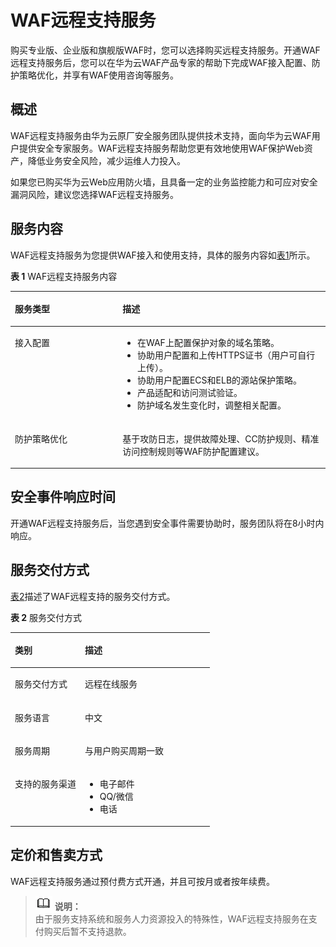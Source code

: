 # WAF远程支持服务<a name="waf_01_0112"></a>

购买专业版、企业版和旗舰版WAF时，您可以选择购买远程支持服务。开通WAF远程支持服务后，您可以在华为云WAF产品专家的帮助下完成WAF接入配置、防护策略优化，并享有WAF使用咨询等服务。

## 概述<a name="zh-cn_topic_0177192603_section1835024171611"></a>

WAF远程支持服务由华为云原厂安全服务团队提供技术支持，面向华为云WAF用户提供安全专家服务。WAF远程支持服务帮助您更有效地使用WAF保护Web资产，降低业务安全风险，减少运维人力投入。

如果您已购买华为云Web应用防火墙，且具备一定的业务监控能力和可应对安全漏洞风险，建议您选择WAF远程支持服务。

## 服务内容<a name="zh-cn_topic_0177192603_section147009144181"></a>

WAF远程支持服务为您提供WAF接入和使用支持，具体的服务内容如[表1](#zh-cn_topic_0177192603_table1159014811189)所示。

**表 1**  WAF远程支持服务内容

<a name="zh-cn_topic_0177192603_table1159014811189"></a>
<table><thead align="left"><tr id="zh-cn_topic_0177192603_row16590154891811"><th class="cellrowborder" valign="top" width="34.160000000000004%" id="mcps1.2.3.1.1"><p id="zh-cn_topic_0177192603_p1159074820184"><a name="zh-cn_topic_0177192603_p1159074820184"></a><a name="zh-cn_topic_0177192603_p1159074820184"></a>服务类型</p>
</th>
<th class="cellrowborder" valign="top" width="65.84%" id="mcps1.2.3.1.2"><p id="zh-cn_topic_0177192603_p1459017487187"><a name="zh-cn_topic_0177192603_p1459017487187"></a><a name="zh-cn_topic_0177192603_p1459017487187"></a>描述</p>
</th>
</tr>
</thead>
<tbody><tr id="zh-cn_topic_0177192603_row959024817185"><td class="cellrowborder" valign="top" width="34.160000000000004%" headers="mcps1.2.3.1.1 "><p id="zh-cn_topic_0177192603_p424719239191"><a name="zh-cn_topic_0177192603_p424719239191"></a><a name="zh-cn_topic_0177192603_p424719239191"></a>接入配置</p>
</td>
<td class="cellrowborder" valign="top" width="65.84%" headers="mcps1.2.3.1.2 "><a name="zh-cn_topic_0177192603_ul359718589197"></a><a name="zh-cn_topic_0177192603_ul359718589197"></a><ul id="zh-cn_topic_0177192603_ul359718589197"><li>在WAF上配置保护对象的域名策略。</li><li>协助用户配置和上传HTTPS证书（用户可自行上传）。</li><li>协助用户配置ECS和ELB的源站保护策略。</li><li>产品适配和访问测试验证。</li><li>防护域名发生变化时，调整相关配置。</li></ul>
</td>
</tr>
<tr id="zh-cn_topic_0177192603_row185901848101810"><td class="cellrowborder" valign="top" width="34.160000000000004%" headers="mcps1.2.3.1.1 "><p id="zh-cn_topic_0177192603_p132477237195"><a name="zh-cn_topic_0177192603_p132477237195"></a><a name="zh-cn_topic_0177192603_p132477237195"></a>防护策略优化</p>
</td>
<td class="cellrowborder" valign="top" width="65.84%" headers="mcps1.2.3.1.2 "><p id="zh-cn_topic_0177192603_p182471223161918"><a name="zh-cn_topic_0177192603_p182471223161918"></a><a name="zh-cn_topic_0177192603_p182471223161918"></a>基于攻防日志，提供故障处理、CC防护规则、精准访问控制规则等WAF防护配置建议。</p>
</td>
</tr>
</tbody>
</table>

## 安全事件响应时间<a name="zh-cn_topic_0177192603_section11306163810255"></a>

开通WAF远程支持服务后，当您遇到安全事件需要协助时，服务团队将在8小时内响应。

## 服务交付方式<a name="zh-cn_topic_0177192603_section1428191852612"></a>

[表2](#zh-cn_topic_0177192603_table6788811142710)描述了WAF远程支持的服务交付方式。

**表 2**  服务交付方式

<a name="zh-cn_topic_0177192603_table6788811142710"></a>
<table><thead align="left"><tr id="zh-cn_topic_0177192603_row878810112270"><th class="cellrowborder" valign="top" width="35.099999999999994%" id="mcps1.2.3.1.1"><p id="zh-cn_topic_0177192603_p7788181192715"><a name="zh-cn_topic_0177192603_p7788181192715"></a><a name="zh-cn_topic_0177192603_p7788181192715"></a>类别</p>
</th>
<th class="cellrowborder" valign="top" width="64.9%" id="mcps1.2.3.1.2"><p id="zh-cn_topic_0177192603_p1178931132718"><a name="zh-cn_topic_0177192603_p1178931132718"></a><a name="zh-cn_topic_0177192603_p1178931132718"></a>描述</p>
</th>
</tr>
</thead>
<tbody><tr id="zh-cn_topic_0177192603_row20789141118276"><td class="cellrowborder" valign="top" width="35.099999999999994%" headers="mcps1.2.3.1.1 "><p id="zh-cn_topic_0177192603_p229684518275"><a name="zh-cn_topic_0177192603_p229684518275"></a><a name="zh-cn_topic_0177192603_p229684518275"></a>服务交付方式</p>
</td>
<td class="cellrowborder" valign="top" width="64.9%" headers="mcps1.2.3.1.2 "><p id="zh-cn_topic_0177192603_p4296245112720"><a name="zh-cn_topic_0177192603_p4296245112720"></a><a name="zh-cn_topic_0177192603_p4296245112720"></a>远程在线服务</p>
</td>
</tr>
<tr id="zh-cn_topic_0177192603_row147891311112711"><td class="cellrowborder" valign="top" width="35.099999999999994%" headers="mcps1.2.3.1.1 "><p id="zh-cn_topic_0177192603_p1829694572716"><a name="zh-cn_topic_0177192603_p1829694572716"></a><a name="zh-cn_topic_0177192603_p1829694572716"></a>服务语言</p>
</td>
<td class="cellrowborder" valign="top" width="64.9%" headers="mcps1.2.3.1.2 "><p id="zh-cn_topic_0177192603_p329644552719"><a name="zh-cn_topic_0177192603_p329644552719"></a><a name="zh-cn_topic_0177192603_p329644552719"></a>中文</p>
</td>
</tr>
<tr id="zh-cn_topic_0177192603_row1678991118278"><td class="cellrowborder" valign="top" width="35.099999999999994%" headers="mcps1.2.3.1.1 "><p id="zh-cn_topic_0177192603_p10296124513270"><a name="zh-cn_topic_0177192603_p10296124513270"></a><a name="zh-cn_topic_0177192603_p10296124513270"></a>服务周期</p>
</td>
<td class="cellrowborder" valign="top" width="64.9%" headers="mcps1.2.3.1.2 "><p id="zh-cn_topic_0177192603_p1129644517271"><a name="zh-cn_topic_0177192603_p1129644517271"></a><a name="zh-cn_topic_0177192603_p1129644517271"></a>与用户购买周期一致</p>
</td>
</tr>
<tr id="zh-cn_topic_0177192603_row177891511132720"><td class="cellrowborder" valign="top" width="35.099999999999994%" headers="mcps1.2.3.1.1 "><p id="zh-cn_topic_0177192603_p52961045102712"><a name="zh-cn_topic_0177192603_p52961045102712"></a><a name="zh-cn_topic_0177192603_p52961045102712"></a>支持的服务渠道</p>
</td>
<td class="cellrowborder" valign="top" width="64.9%" headers="mcps1.2.3.1.2 "><a name="zh-cn_topic_0177192603_ul746411919286"></a><a name="zh-cn_topic_0177192603_ul746411919286"></a><ul id="zh-cn_topic_0177192603_ul746411919286"><li>电子邮件</li><li>QQ/微信</li><li>电话</li></ul>
</td>
</tr>
</tbody>
</table>

## 定价和售卖方式<a name="zh-cn_topic_0177192603_section9510521182918"></a>

WAF远程支持服务通过预付费方式开通，并且可按月或者按年续费。

>![](public_sys-resources/icon-note.gif) **说明：**   
>由于服务支持系统和服务人力资源投入的特殊性，WAF远程支持服务在支付购买后暂不支持退款。  


